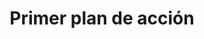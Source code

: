 ---
title: Primer plan de acción
layout: primer-plan-accion
menu: 
  main:
    parent: wrapper
url: /seguimiento/primer-plan-accion
---